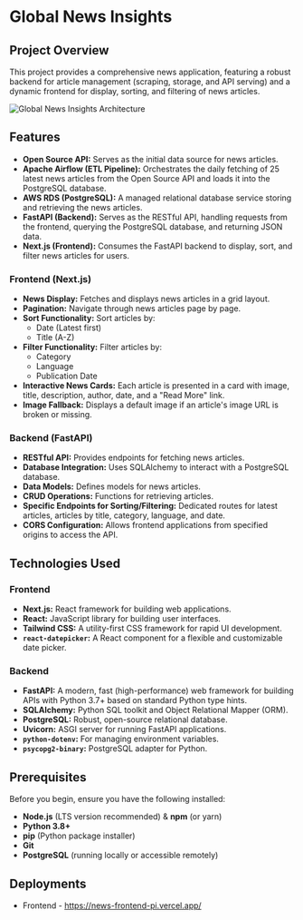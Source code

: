 # Global News Insights

## Project Overview

This project provides a comprehensive news application, featuring a robust backend for article management (scraping, storage, and API serving) and a dynamic frontend for display, sorting, and filtering of news articles.

![Global News Insights Architecture](https://github.com/Sudharsan25/News_Pipeline_Airflow/blob/main/docs/images/Frame%201.jpg)

## Features

* **Open Source API:** Serves as the initial data source for news articles.
* **Apache Airflow (ETL Pipeline):** Orchestrates the daily fetching of 25 latest news articles from the Open Source API and loads it into the PostgreSQL database.
* **AWS RDS (PostgreSQL):** A managed relational database service storing and retrieving the news articles.
* **FastAPI (Backend):** Serves as the RESTful API, handling requests from the frontend, querying the PostgreSQL database, and returning JSON data.
* **Next.js (Frontend):** Consumes the FastAPI backend to display, sort, and filter news articles for users.

### Frontend (Next.js)
* **News Display:** Fetches and displays news articles in a grid layout.
* **Pagination:** Navigate through news articles page by page.
* **Sort Functionality:** Sort articles by:
    * Date (Latest first)
    * Title (A-Z)
* **Filter Functionality:** Filter articles by:
    * Category
    * Language
    * Publication Date
* **Interactive News Cards:** Each article is presented in a card with image, title, description, author, date, and a "Read More" link.
* **Image Fallback:** Displays a default image if an article's image URL is broken or missing.

### Backend (FastAPI)
* **RESTful API:** Provides endpoints for fetching news articles.
* **Database Integration:** Uses SQLAlchemy to interact with a PostgreSQL database.
* **Data Models:** Defines models for news articles.
* **CRUD Operations:** Functions for retrieving articles.
* **Specific Endpoints for Sorting/Filtering:** Dedicated routes for latest articles, articles by title, category, language, and date.
* **CORS Configuration:** Allows frontend applications from specified origins to access the API.

## Technologies Used

### Frontend
* **Next.js:** React framework for building web applications.
* **React:** JavaScript library for building user interfaces.
* **Tailwind CSS:** A utility-first CSS framework for rapid UI development.
* **`react-datepicker`:** A React component for a flexible and customizable date picker.

### Backend
* **FastAPI:** A modern, fast (high-performance) web framework for building APIs with Python 3.7+ based on standard Python type hints.
* **SQLAlchemy:** Python SQL toolkit and Object Relational Mapper (ORM).
* **PostgreSQL:** Robust, open-source relational database.
* **Uvicorn:** ASGI server for running FastAPI applications.
* **`python-dotenv`:** For managing environment variables.
* **`psycopg2-binary`:** PostgreSQL adapter for Python.

## Prerequisites

Before you begin, ensure you have the following installed:

* **Node.js** (LTS version recommended) & **npm** (or yarn)
* **Python 3.8+**
* **pip** (Python package installer)
* **Git**
* **PostgreSQL** (running locally or accessible remotely)

## Deployments
* Frontend - https://news-frontend-pi.vercel.app/
